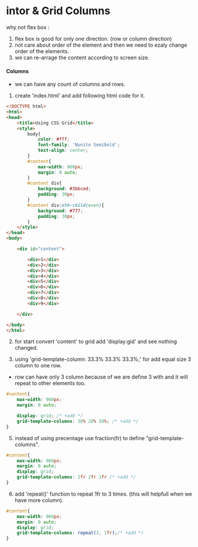 # intor & Grid Columns
why not flex box : 
1. flex box is good for only one direction. (row or column direction)
2. not care about order of the element and then we need to ezaly change order of the elements.
3. we can re-arrage the content according to screen size.  


#### Columns  

* we can have any count of columns and rows.  

1. create 'index.html' and add following html code for it.    

```html  
<!DOCTYPE html>
<html>
<head>
	<title>Using CSS Grid</title>
	<style>
		body{
			color: #fff;
			font-family: 'Nunito Semibold';
			text-align: center;
		}
		#content{
			max-width: 960px;
			margin: 0 auto;
		}
		#content div{
			background: #3bbced;
			padding: 30px;
		}
		#content div:nth-child(even){
			background: #777;
			padding: 30px;
		}
	</style>
</head>
<body>

	<div id="content">

		<div>1</div>
		<div>2</div>
		<div>3</div>
		<div>4</div>
		<div>5</div>
		<div>6</div>
		<div>7</div>
		<div>8</div>
		<div>9</div>

	</div>

</body>
</html>
```

2. for start convert 'content' to grid add 'display:gid' and see nothing changed.   

4. using 'grid-template-column: 33.3% 33.3% 33.3%;' for add equal size 3 column to one row.   
* row can have only 3 column because of we are define 3 with and it will repeat to other elements too.    
```css 
#content{
    max-width: 960px;
    margin: 0 auto;

    display: grid; /* +add */
    grid-template-columns: 30% 20% 50%; /* +add */
}
```

5. instead of using precentage use fraction(fr) to define "grid-template-columns".  

```css 
#content{
    max-width: 960px;
    margin: 0 auto;
    display: grid;
    grid-template-columns: 1fr 2fr 1fr /* +add */
}
```    

6. add 'repeat()' function to repeat 1fr to 3 times. (this will helpfull when we have more column).    

```css 
#content{
    max-width: 960px;
    margin: 0 auto;
    display: grid;
    grid-template-columns: repeat(3, 1fr);/* +add */
}
```    

